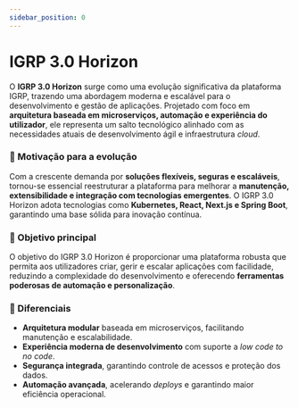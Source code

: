 ```yaml
---
sidebar_position: 0
---
```


# IGRP 3.0 Horizon

O **IGRP 3.0 Horizon** surge como uma evolução significativa da plataforma IGRP, trazendo uma abordagem moderna e escalável para o desenvolvimento e gestão de aplicações. Projetado com foco em **arquitetura baseada em microserviços, automação e experiência do utilizador**, ele representa um salto tecnológico alinhado com as necessidades atuais de desenvolvimento ágil e infraestrutura _cloud_.

### 🌱 Motivação para a evolução

Com a crescente demanda por **soluções flexíveis, seguras e escaláveis**, tornou-se essencial reestruturar a plataforma para melhorar a **manutenção, extensibilidade e integração com tecnologias emergentes**. O IGRP 3.0 Horizon adota tecnologias como **Kubernetes, React, Next.js e Spring Boot**, garantindo uma base sólida para inovação contínua.

### 🎯 Objetivo principal

O objetivo do IGRP 3.0 Horizon é proporcionar uma plataforma robusta que permita aos utilizadores criar, gerir e escalar aplicações com facilidade, reduzindo a complexidade do desenvolvimento e oferecendo **ferramentas poderosas de automação e personalização**.

### 🌟 Diferenciais

- **Arquitetura modular** baseada em microserviços, facilitando manutenção e escalabilidade.
- **Experiência moderna de desenvolvimento** com suporte a _low code to no code_.
- **Segurança integrada**, garantindo controle de acessos e proteção dos dados.
- **Automação avançada**, acelerando _deploys_ e garantindo maior eficiência operacional.
